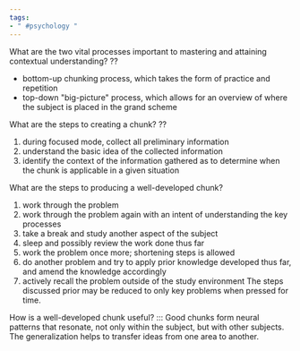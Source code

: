 ```yaml
---
tags:
- " #psychology "
---
```


What are the two vital processes important to mastering and attaining contextual understanding? 
??
- bottom-up chunking process, which takes the form of practice and repetition
- top-down "big-picture" process, which allows for an overview of where the subject is placed in the grand scheme <!--SR:!2023-11-10,212,259-->

What are the steps to creating a chunk?
??
1. during focused mode, collect all preliminary information
2. understand the basic idea of the collected information
3. identify the context of the information gathered as to determine when the chunk is applicable in a given situation<!--SR:!2023-09-21,15,159-->

What are the steps to producing a well-developed chunk?
1. work through the problem
2. work through the problem again with an intent of understanding the key processes
3. take a break and study another aspect of the subject
4. sleep and possibly review the work done thus far
5. work the problem once more; shortening steps is allowed
6. do another problem and try to apply prior knowledge developed thus far, and amend the knowledge accordingly
7. actively recall the problem outside of the study environment
The steps discussed prior may be reduced to only key problems when pressed for time. <!--SR:!2023-09-27,14,130-->

How is a well-developed chunk useful? ::: Good chunks form neural patterns that resonate, not only within the subject, but with other subjects. The generalization helps to transfer ideas from one area to another. <!--SR:!2024-06-06,484,270-->